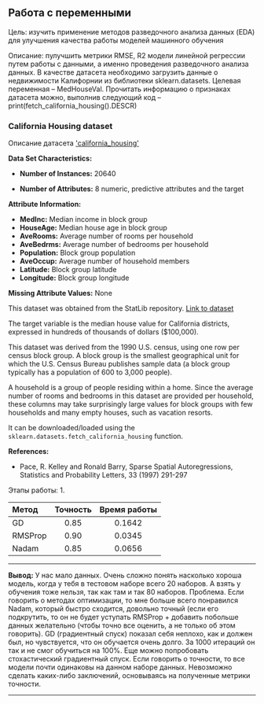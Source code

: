 ## Работа с переменными

Цель: изучить применение методов разведочного анализа данных (EDA) для улучшения качества работы моделей машинного обучения

Описание: пулучшить метрики RMSE, R2 модели линейной регрессии путем работы с данными, 
а именно проведения разведочного анализа данных. В качестве датасета необходимо загрузить данные 
о недвижимости Калифорнии из библиотеки sklearn.datasets. Целевая переменная – MedHouseVal. 
Прочитать информацию о признаках датасета можно, выполнив следующий код – print(fetch_california_housing().DESCR)

### California Housing dataset
Описание датасета ['california_housing'](https://scikit-learn.org/stable/modules/generated/sklearn.datasets.fetch_california_housing.html)

**Data Set Characteristics:**

- **Number of Instances:** 20640

- **Number of Attributes:** 8 numeric, predictive attributes and the target

**Attribute Information:**
- **MedInc:** Median income in block group
- **HouseAge:** Median house age in block group
- **AveRooms:** Average number of rooms per household
- **AveBedrms:** Average number of bedrooms per household
- **Population:** Block group population
- **AveOccup:** Average number of household members
- **Latitude:** Block group latitude
- **Longitude:** Block group longitude

**Missing Attribute Values:** None

This dataset was obtained from the StatLib repository. [Link to dataset](https://www.dcc.fc.up.pt/~ltorgo/Regression/cal_housing.html)

The target variable is the median house value for California districts, expressed in hundreds of thousands of dollars ($100,000).

This dataset was derived from the 1990 U.S. census, using one row per census block group. A block group is the smallest geographical unit for which the U.S. Census Bureau publishes sample data (a block group typically has a population of 600 to 3,000 people).

A household is a group of people residing within a home. Since the average number of rooms and bedrooms in this dataset are provided per household, these columns may take surprisingly large values for block groups with few households and many empty houses, such as vacation resorts.

It can be downloaded/loaded using the `sklearn.datasets.fetch_california_housing` function.

**References:**

- Pace, R. Kelley and Ronald Barry, Sparse Spatial Autoregressions, Statistics and Probability Letters, 33 (1997) 291-297




Этапы работы:
1. 



| Метод        | Точность | Время работы |
|:-------------|:--------:|:------------:|
| GD           |   0.85   |    0.1642    | 
| RMSProp      |   0.90   |    0.0345    |
| Nadam        |   0.85   |    0.0656    | 
<hr>
<b>Вывод:</b> У нас мало данных. Очень сложно понять насколько хороша модель, когда у тебя в тестовом наборе всего 20 наборов. А взять у обучения тоже нельзя, так как там и так 80 наборов. Проблема.   
Если говорить о методах оптимизации, то мне больше всего понравился Nadam, который быстро сходится, довольно точный (если его подкрутить, то он не будет уступать RMSProp + добавить побольше данных желательно (чтобы точно все оценить, а не только об этом говорить).   
GD (градиентный спуск) показал себя неплохо, как и должен был, но чувствуется, что он обучается очень долго. За 1000 итераций он так и не смог обучиться на 100%. Еще можно попробовать стохастический градиентный спуск.   
Если говорить о точности, то все модели почти одинаковы на данном наборе данных. Невозможно сделать каких-либо заключений, основываясь на полученные метрики точности.
<hr>






